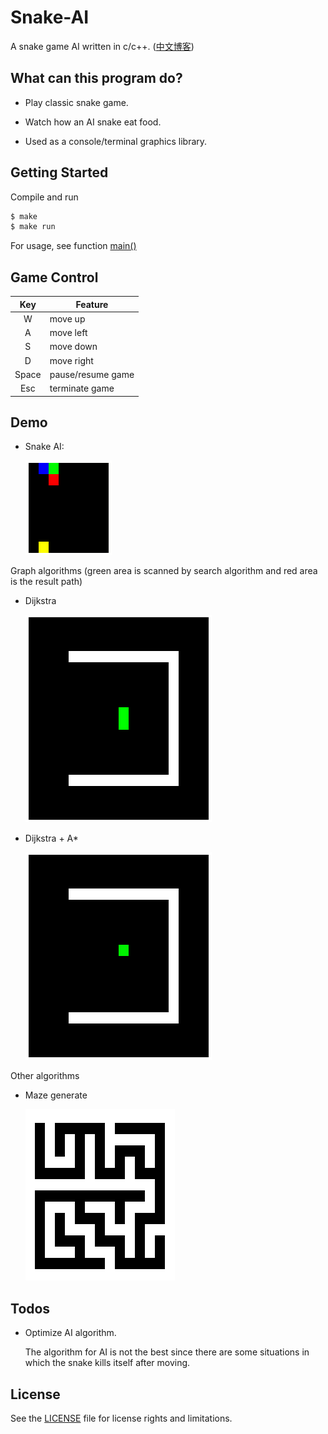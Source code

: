# Snake-AI

A snake game AI written in c/c++. ([中文博客](http://blog.csdn.net/qq_22885773/article/details/51888925))

## What can this program do?

* Play classic snake game.

* Watch how an AI snake eat food.

* Used as a console/terminal graphics library.

## Getting Started

Compile and run

```bash
$ make
$ make run
```

For usage, see function [main()](./src/main.cpp)

## Game Control

| Key | Feature |
|:---:|---------|
|W|move up|
|A|move left|
|S|move down|
|D|move right|
|Space|pause/resume game|
|Esc|terminate game|

## Demo

* Snake AI:

  ![](img/AI.gif)
   
Graph algorithms (green area is scanned by search algorithm and red area is the result path)

* Dijkstra

   ![](img/dijkstra.gif)

* Dijkstra + A*

   ![](img/dijkstra_Astar.gif)

Other algorithms

* Maze generate

   ![](img/maze.png)

## Todos

* Optimize AI algorithm.

  The algorithm for AI is not the best since there are some situations in which the snake kills itself after moving.

## License

See the [LICENSE](./LICENSE.md) file for license rights and limitations.
